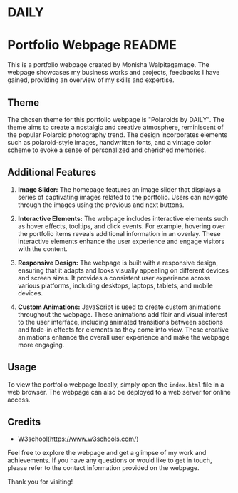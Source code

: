 # DAILY
# Portfolio Webpage README

This is a portfolio webpage created by Monisha Walpitagamage. The webpage showcases my business works and projects, feedbacks I have gained, providing an overview of my skills and expertise.

## Theme

The chosen theme for this portfolio webpage is "Polaroids by DAILY". The theme aims to create a nostalgic and creative atmosphere, reminiscent of the popular Polaroid photography trend. The design incorporates elements such as polaroid-style images, handwritten fonts, and a vintage color scheme to evoke a sense of personalized and cherished memories.

## Additional Features

1. **Image Slider:** The homepage features an image slider that displays a series of captivating images related to the portfolio. Users can navigate through the images using the previous and next buttons.

2. **Interactive Elements:** The webpage includes interactive elements such as hover effects, tooltips, and click events. For example, hovering over the portfolio items reveals additional information in an overlay. These interactive elements enhance the user experience and engage visitors with the content.

3. **Responsive Design:** The webpage is built with a responsive design, ensuring that it adapts and looks visually appealing on different devices and screen sizes. It provides a consistent user experience across various platforms, including desktops, laptops, tablets, and mobile devices.

4. **Custom Animations:** JavaScript is used to create custom animations throughout the webpage. These animations add flair and visual interest to the user interface, including animated transitions between sections and fade-in effects for elements as they come into view. These creative animations enhance the overall user experience and make the webpage more engaging.

## Usage

To view the portfolio webpage locally, simply open the `index.html` file in a web browser. The webpage can also be deployed to a web server for online access.

## Credits

- W3school(https://www.w3schools.com/)

Feel free to explore the webpage and get a glimpse of my work and achievements. If you have any questions or would like to get in touch, please refer to the contact information provided on the webpage.

Thank you for visiting!

